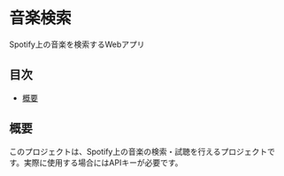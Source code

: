 # 音楽検索

Spotify上の音楽を検索するWebアプリ

## 目次

- [概要](#概要)

## 概要

このプロジェクトは、Spotify上の音楽の検索・試聴を行えるプロジェクトです。実際に使用する場合にはAPIキーが必要です。
